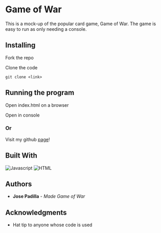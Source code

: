 # Game of War

This is a mock-up of the popular card game, Game of War. The game is easy to run as only needing a console. 


## Installing

Fork the repo

Clone the code

    git clone <link>
    
## Running the program
    
Open index.html on a browser

Open in console

### Or

Visit my github [page](https://jpadillacoding.github.io/Game-of-War/)!


## Built With

![Javascript](https://img.shields.io/badge/JavaScript-323330?style=for-the-badge&logo=javascript&logoColor=F7DF1E)
![HTML](https://img.shields.io/badge/HTML5-E34F26?style=for-the-badge&logo=html5&logoColor=white)

## Authors

  - **Jose Padilla** - *Made Game of War* 

## Acknowledgments

  - Hat tip to anyone whose code is used

